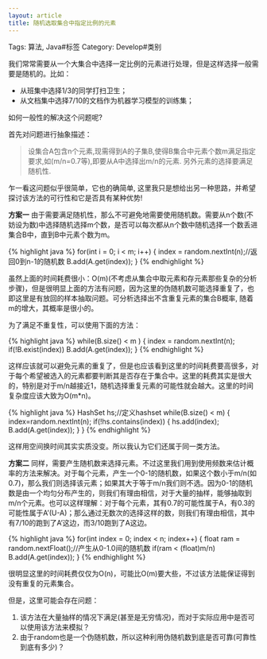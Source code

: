 ```yaml
---
layout: article
title: 随机选取集合中指定比例的元素
---
```

Tags: 算法, Java#标签
Category: Develop#类别

我们常常需要从一个大集合中选择一定比例的元素进行处理，但是这样选择一般需要是随机的。比如：
* 从班集中选择1/3的同学打扫卫生；
* 从文档集中选择7/10的文档作为机器学习模型的训练集；

如何一般性的解决这个问题呢?

首先对问题进行抽象描述：

>设集合A包含n个元素,现需得到A的子集B,使得B集合中元素个数m满足指定要求,如(m/n=0.7等),即要从A中选择出m/n的元素. 另外元素的选择要满足随机性.

乍一看这问题似乎很简单，它也的确简单, 这里我只是想给出另一种思路，并希望探讨该方法的可行性和它是否具有某种优势!

**方案一** 由于需要满足随机性，那么不可避免地需要使用随机数。需要从n个数(不妨设为数)中选择随机选择m个数，是否可以每次都从n个数中随机选择一个数丢进集合B中，直到B中元素个数为m。 

{% highlight java %}
for(int i = 0; i < m; i++)
{
    index = random.nextInt(n);//返回0到n-1的随机数
    B.add(A.get(index));
}
{% endhighlight %}
<!--more-->
虽然上面的时间耗费很小：O(m)(不考虑从集合中取元素和存元素那些复杂的分析步骤)，但是很明显上面的方法有问题，因为这里的伪随机数可能选择重复了，也即这里是有放回的样本抽取问题。可分析选择出不含重复元素的集合B概率, 随着m的增大，其概率是很小的。

为了满足不重复性，可以使用下面的方法：

{% highlight java %}
while(B.size() < m )
{
    index = random.nextInt(n);
    if(!B.exist(index))
        B.add(A.get(index));
}
{% endhighlight %}

这样应该就可以避免元素的重复了，但是也应该看到这里的时间耗费要高很多，对于每个希望被选入的元素都要判断其是否存在于集合中。这里的耗费其实是很大的，特别是对于m/n越接近1，随机选择重复元素的可能性就会越大。这里的时间复杂度应该大致为O(m\*n)。

{% highlight java %}
HashSet hs;//定义hashset
while(B.size() < m)
{
    index=random.nextInt(n);
    if(!hs.contains(index))
    {
        hs.add(index);
        B.add(A.get(index));
    }
}
{% endhighlight %}

这样用空间换时间其实实质没变。所以我认为它们还属于同一类方法。

**方案二** 同样，需要产生随机数来选择元素。不过这里我们用到使用频数来估计概率的方法来解决。对于每个元素，产生一个0-1的随机数，如果这个数小于m/n(如0.7)，那么我们则选择该元素；如果其大于等于m/n我们则不选。因为0-1的随机数是由一个均匀分布产生的，则我们有理由相信，对于大量的抽样，能够抽取到m/n个元素。也可以这样理解：对于每个元素，其有0.7的可能性属于A，有0.3的可能性属于A’(U-A)；那么通过无数次的选择这样的数，则我们有理由相信，其中有7/10的跑到了A’这边，而3/10跑到了A这边。

{% highlight java %}
for(int index = 0; index < n; index++)
{
    float ram = random.nextFloat();//产生从0-1.0间的随机数
    if(ram < (float)m/n)
        B.add(A.get(index));
}
{% endhighlight %}

很明显这里的时间耗费仅仅为O(n)，可能比O(m)要大些，不过该方法能保证得到没有重复的元素集合。

但是，这里可能会存在问题：
1. 该方法在大量抽样的情况下满足(甚至是无穷情况)，而对于实际应用中是否可以使用该方法来模拟？
2. 由于random也是一个伪随机数，所以这种利用伪随机数到底是否可靠(可靠性到底有多少)？
